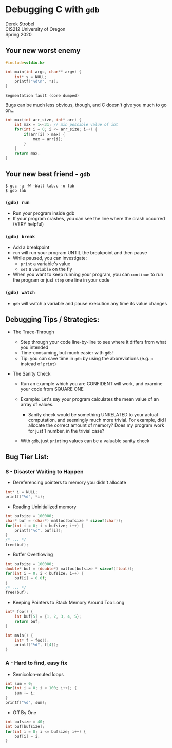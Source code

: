 # Debugging C with `gdb`
Derek Strobel  
CIS212 University of Oregon  
Spring 2020

## Your new worst enemy
```C
#include<stdio.h>

int main(int argc, char** argv) {
    int* s = NULL;
    printf("%d\n", *s);
}
```
```
Segmentation fault (core dumped)
```

Bugs can be much less obvious, though, and C doesn't give you much to go on...
```C
int max(int arr_size, int* arr) {
    int max = 1<<31; // min possible value of int
    for(int i = 0; i <= arr_size; i++) {
        if(arr[i] > max) {
            max = arr[i];
        }
    }
    return max;
}
```

## Your new best friend - `gdb`
```
$ gcc -g -W -Wall lab.c -o lab
$ gdb lab
```

### `(gdb) run`
* Run your program inside gdb
* If your program crashes, you can see the line where the crash occurred (VERY helpful)

### `(gdb) break`
* Add a breakpoint
* `run` will run your program UNTIL the breakpoint and then pause
* While paused, you can investigate:
    * `print` a variable's value
    * `set` a `variable` on the fly
* When you want to keep running your program, you can `continue` to run the program or just `step` one line in your code

### `(gdb) watch`
* `gdb` will watch a variable and pause execution any time its value changes

## Debugging Tips / Strategies:
* The Trace-Through
    * Step through your code line-by-line to see where it differs from what you intended
    * Time-consuming, but much easier with `gdb`!
    * Tip: you can save time in `gdb` by using the abbreviations (e.g. `p` instead of `print`)

* The Sanity Check
    * Run an example which you are CONFIDENT will work, and examine your code from SQUARE ONE
    * Example: Let's say your program calculates the mean value of an array of values. 
        * Sanity check would be something UNRELATED to your actual computation, and seemingly much more trivial. For example, did I allocate the correct amount of memory? Does my program work for just 1 number, in the trivial case?
    
    * With `gdb`, just `print`ing values can be a valuable sanity check



## Bug Tier List:
### S - Disaster Waiting to Happen
* Dereferencing pointers to memory you didn't allocate
```C
int* i = NULL;
printf("%d", *i);
```

* Reading Uninitialized memory
```C
int bufsize = 100000;
char* buf = (char*) malloc(bufsize * sizeof(char));
for(int i = 0; i < bufsize; i++) {
    printf("%c", buf[i]);
}
/* ... */
free(buf);
```

* Buffer Overflowing
```C
int bufsize = 100000;
double* buf = (double*) malloc(bufsize * sizeof(float));
for(int i = 0; i < bufsize; i++) {
    buf[i] = 0.0f;
}
/* ... */
free(buf);
```

* Keeping Pointers to Stack Memory Around Too Long
```C
int* foo() {
    int buf[5] = {1, 2, 3, 4, 5};
    return buf;
}

int main() {
    int* f = foo();
    printf("%d", f[4]);
}
```

### A - Hard to find, easy fix
* Semicolon-muted loops
```C
int sum = 0;
for(int i = 0; i < 100; i++); {
    sum += i;
}
printf("%d", sum);
```

* Off By One
```C
int bufsize = 40;
int buf[bufsize];
for(int i = 0; i <= bufsize; i++) {
    buf[i] = i;
}
```




